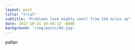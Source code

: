 ```yaml
---
layout: post
title: "trial"
subtitle: "Problems look mighty small from 150 miles up"
date: 2017-10-31 10:45:13 -0400
background: '/img/posts/06.jpg'
---
```

pallan